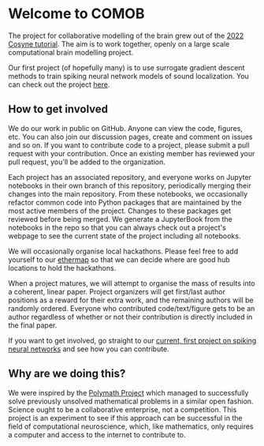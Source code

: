 # Welcome to COMOB

The project for collaborative modelling of the brain grew out of the [2022 Cosyne tutorial](https://neural-reckoning.github.io/cosyne-tutorial-2022/). The aim is to work together, openly on a large scale computational brain modelling project.

Our first project (of hopefully many) is to use surrogate gradient descent methods to train spiking neural network models of sound localization. You can check out the project [here](https://github.com/comob-project/snn-sound-localization).

## How to get involved

We do our work in public on GitHub. Anyone can view the code, figures, etc. You can also join our discussion pages, create and comment on issues and so on. If you want to contribute code to a project, please submit a pull request with your contribution. Once an existing member has reviewed your pull request, you'll be added to the organization.

Each project has an associated repository, and everyone works on Jupyter notebooks in their own branch of this repository, periodically merging their changes into the main repository. From these notebooks, we occasionally refactor common code into Python packages that are maintained by the most active members of the project. Changes to these packages get reviewed before being merged. We generate a JupyterBook from the notebooks in the repo so that you can always check out a project's webpage to see the current state of the project including all notebooks.

We will occasionally organise local hackathons. Please feel free to add yourself to our [ethermap](https://getethermap.org/m/comob) so that we can decide where are good hub locations to hold the hackathons.

When a project matures, we will attempt to organise the mass of results into a coherent, linear paper. Project organizers will get first/last author positions as a reward for their extra work, and the remaining authors will be randomly ordered. Everyone who contributed code/text/figure gets to be an author regardless of whether or not their contribution is directly included in the final paper.

If you want to get involved, go straight to our [current, first project on spiking neural networks](https://github.com/comob-project/snn-sound-localization) and see how you can contribute.

## Why are we doing this?

We were inspired by the [Polymath Project](https://en.wikipedia.org/wiki/Polymath_Project) which managed to successfully solve previously unsolved mathematical problems in a similar open fashion. Science ought to be a collaborative enterprise, not a competition. This project is an experiment to see if this approach can be successful in the field of computational neuroscience, which, like mathematics, only requires a computer and access to the internet to contribute to.
